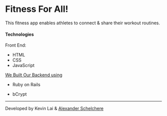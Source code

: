 # Fitness For All!

This fitness app enables athletes to connect & share their workout routines.

#### Technologies

Front End:

- HTML
- CSS
- JavaScript

[We Built Our Backend using](https://github.com/Lexscher/ffa-api)

- Ruby on Rails

- bCrypt

---

Developed by Kevin Lai & [Alexander Schelchere](https://github.com/Lexscher)
